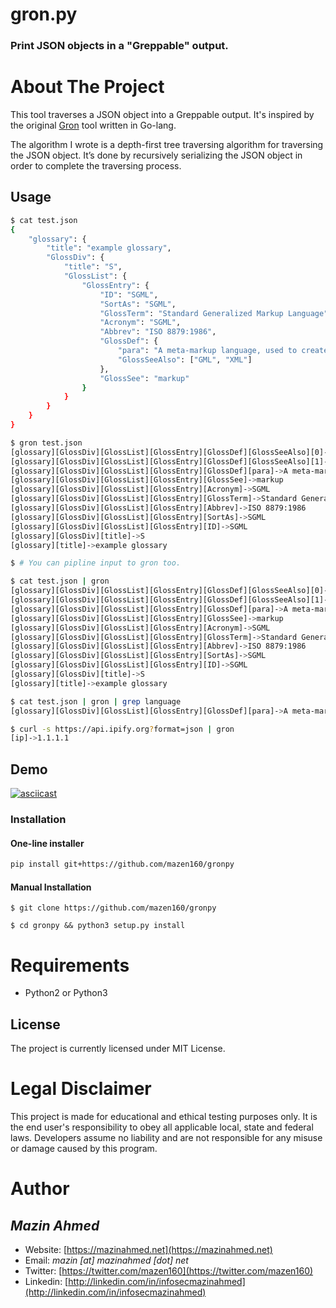 # gron.py

### Print JSON objects in a "Greppable" output.


# About The Project


This tool traverses a JSON object into a Greppable output. It's inspired by the original [Gron](https://github.com/tomnomnom/gron) tool written in Go-lang.

The algorithm I wrote is a depth-first tree traversing algorithm for traversing the JSON object. It’s done by recursively serializing the JSON object in order to complete the traversing process.


## Usage
```bash
$ cat test.json
{
    "glossary": {
        "title": "example glossary",
		"GlossDiv": {
            "title": "S",
			"GlossList": {
                "GlossEntry": {
                    "ID": "SGML",
					"SortAs": "SGML",
					"GlossTerm": "Standard Generalized Markup Language",
					"Acronym": "SGML",
					"Abbrev": "ISO 8879:1986",
					"GlossDef": {
                        "para": "A meta-markup language, used to create markup languages such as DocBook.",
						"GlossSeeAlso": ["GML", "XML"]
                    },
					"GlossSee": "markup"
                }
            }
        }
    }
}

$ gron test.json
[glossary][GlossDiv][GlossList][GlossEntry][GlossDef][GlossSeeAlso][0]->GML
[glossary][GlossDiv][GlossList][GlossEntry][GlossDef][GlossSeeAlso][1]->XML
[glossary][GlossDiv][GlossList][GlossEntry][GlossDef][para]->A meta-markup language, used to create markup languages such as DocBook.
[glossary][GlossDiv][GlossList][GlossEntry][GlossSee]->markup
[glossary][GlossDiv][GlossList][GlossEntry][Acronym]->SGML
[glossary][GlossDiv][GlossList][GlossEntry][GlossTerm]->Standard Generalized Markup Language
[glossary][GlossDiv][GlossList][GlossEntry][Abbrev]->ISO 8879:1986
[glossary][GlossDiv][GlossList][GlossEntry][SortAs]->SGML
[glossary][GlossDiv][GlossList][GlossEntry][ID]->SGML
[glossary][GlossDiv][title]->S
[glossary][title]->example glossary

$ # You can pipline input to gron too.

$ cat test.json | gron
[glossary][GlossDiv][GlossList][GlossEntry][GlossDef][GlossSeeAlso][0]->GML
[glossary][GlossDiv][GlossList][GlossEntry][GlossDef][GlossSeeAlso][1]->XML
[glossary][GlossDiv][GlossList][GlossEntry][GlossDef][para]->A meta-markup language, used to create markup languages such as DocBook.
[glossary][GlossDiv][GlossList][GlossEntry][GlossSee]->markup
[glossary][GlossDiv][GlossList][GlossEntry][Acronym]->SGML
[glossary][GlossDiv][GlossList][GlossEntry][GlossTerm]->Standard Generalized Markup Language
[glossary][GlossDiv][GlossList][GlossEntry][Abbrev]->ISO 8879:1986
[glossary][GlossDiv][GlossList][GlossEntry][SortAs]->SGML
[glossary][GlossDiv][GlossList][GlossEntry][ID]->SGML
[glossary][GlossDiv][title]->S
[glossary][title]->example glossary

$ cat test.json | gron | grep language
[glossary][GlossDiv][GlossList][GlossEntry][GlossDef][para]->A meta-markup language, used to create markup languages such as DocBook.

$ curl -s https://api.ipify.org?format=json | gron
[ip]->1.1.1.1
```

## Demo

[![asciicast](https://asciinema.org/a/254783.svg)](https://asciinema.org/a/254783)


### Installation

#### One-line installer

```bash
pip install git+https://github.com/mazen160/gronpy
```

#### Manual Installation
```
$ git clone https://github.com/mazen160/gronpy

$ cd gronpy && python3 setup.py install
```


# Requirements
* Python2 or Python3

## License
The project is currently licensed under MIT License.

# Legal Disclaimer
This project is made for educational and ethical testing purposes only. It is the end user's responsibility to obey all applicable local, state and federal laws. Developers assume no liability and are not responsible for any misuse or damage caused by this program.


# Author #
## *Mazin Ahmed* ##
* Website: [https://mazinahmed.net](https://mazinahmed.net)
* Email: *mazin [at] mazinahmed [dot] net*
* Twitter: [https://twitter.com/mazen160](https://twitter.com/mazen160)
* Linkedin: [http://linkedin.com/in/infosecmazinahmed](http://linkedin.com/in/infosecmazinahmed)
